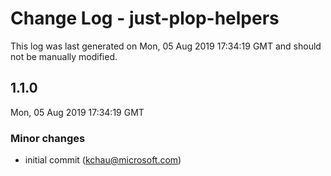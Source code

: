 # Change Log - just-plop-helpers

This log was last generated on Mon, 05 Aug 2019 17:34:19 GMT and should not be manually modified.

## 1.1.0
Mon, 05 Aug 2019 17:34:19 GMT

### Minor changes

- initial commit (kchau@microsoft.com)
